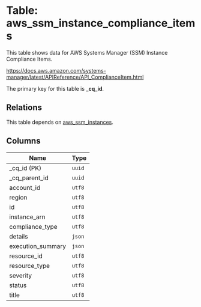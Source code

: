 # Table: aws_ssm_instance_compliance_items

This table shows data for AWS Systems Manager (SSM) Instance Compliance Items.

https://docs.aws.amazon.com/systems-manager/latest/APIReference/API_ComplianceItem.html

The primary key for this table is **_cq_id**.

## Relations

This table depends on [aws_ssm_instances](aws_ssm_instances.md).

## Columns

| Name          | Type          |
| ------------- | ------------- |
|_cq_id (PK)|`uuid`|
|_cq_parent_id|`uuid`|
|account_id|`utf8`|
|region|`utf8`|
|id|`utf8`|
|instance_arn|`utf8`|
|compliance_type|`utf8`|
|details|`json`|
|execution_summary|`json`|
|resource_id|`utf8`|
|resource_type|`utf8`|
|severity|`utf8`|
|status|`utf8`|
|title|`utf8`|